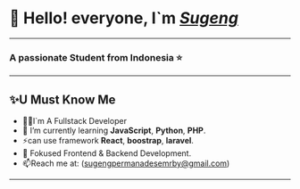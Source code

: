 # 👋 Hello! everyone, I`m <ins>*Sugeng*</ins>
--- 
### A passionate Student from Indonesia :star:
---
## ✨U Must Know Me

- 🧑‍💻I`m A Fullstack Developer
- 🌱 I’m currently learning **JavaScript**, **Python**, **PHP**.
- ⚡can use framework **React**, **boostrap**, **laravel**.
- 🎯 Fokused Frontend & Backend Development.
- 📫Reach me at: (sugengpermanadesemrby@gmail.com)
---